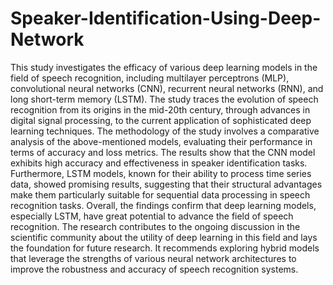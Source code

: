 # Speaker-Identification-Using-Deep-Network

This study investigates the efficacy of various deep learning models in the field of speech recognition, including multilayer perceptrons (MLP), convolutional neural networks (CNN), recurrent neural networks (RNN), and long short-term memory (LSTM). The study traces the evolution of speech recognition from its origins in the mid-20th century, through advances in digital signal processing, to the current application of sophisticated deep learning techniques. 
The methodology of the study involves a comparative analysis of the above-mentioned models, evaluating their performance in terms of accuracy and loss metrics. The results show that the CNN model exhibits high accuracy and effectiveness in speaker identification tasks.
Furthermore, LSTM models, known for their ability to process time series data, showed promising results, suggesting that their structural advantages make them particularly suitable for sequential data processing in speech recognition tasks. 
Overall, the findings confirm that deep learning models, especially LSTM, have great potential to advance the field of speech recognition. 
The research contributes to the ongoing discussion in the scientific community about the utility of deep learning in this field and lays the foundation for future research. It recommends exploring hybrid models that leverage the strengths of various neural network architectures to improve the robustness and accuracy of speech recognition systems.
